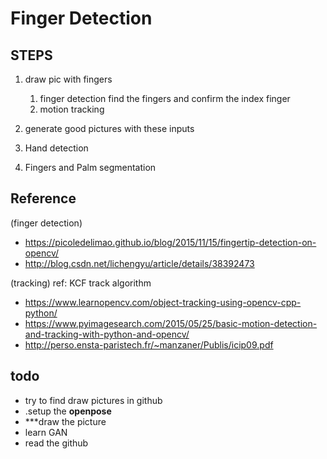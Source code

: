 # Finger Detection

## STEPS

1. draw pic with fingers
    1. finger detection
        find the fingers and confirm the index finger
    1. motion tracking
1. generate good pictures with these inputs

1. Hand detection
1. Fingers and Palm segmentation

## Reference

(finger detection)

- https://picoledelimao.github.io/blog/2015/11/15/fingertip-detection-on-opencv/
- http://blog.csdn.net/lichengyu/article/details/38392473

(tracking)
ref: KCF track algorithm

- https://www.learnopencv.com/object-tracking-using-opencv-cpp-python/
- https://www.pyimagesearch.com/2015/05/25/basic-motion-detection-and-tracking-with-python-and-opencv/
- http://perso.ensta-paristech.fr/~manzaner/Publis/icip09.pdf

## todo

- try to find draw pictures in github
- .setup the **openpose**
- ***draw the picture
- learn GAN
- read the github
